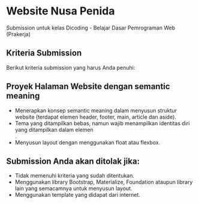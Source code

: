 # Website Nusa Penida
Submission untuk kelas Dicoding - Belajar Dasar Pemrograman Web (Prakerja)

## Kriteria Submission
Berikut kriteria submission yang harus Anda penuhi:

## Proyek Halaman Website dengan semantic meaning
* Menerapkan konsep semantic meaning dalam menyusun struktur website (terdapat elemen header, footer, main, article dan aside). 
* Tema yang ditampilkan bebas, namun wajib menampilkan identitas diri yang ditampilkan dalam elemen <aside>.
* Menyusun layout dengan menggunakan float atau flexbox.

## Submission Anda akan ditolak jika:
* Tidak memenuhi kriteria yang sudah ditentukan.
* Menggunakan library Bootstrap, Materialize, Foundation ataupun library lain yang semacamnya untuk menyusun layout.
* Menggunakan template yang didapat dari internet.
